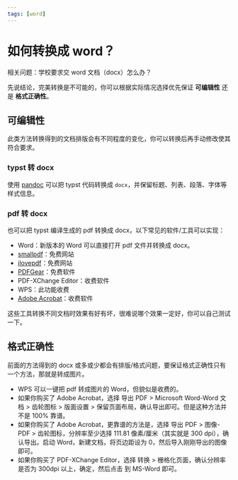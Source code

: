 ```yaml
---
tags: [word]
---
```


# 如何转换成 word？

相关问题：学校要求交 word 文档（docx）怎么办？

先说结论，完美转换是不可能的，你可以根据实际情况选择优先保证 **可编辑性** 还是 **格式正确性**。

## 可编辑性

此类方法转换得到的文档排版会有不同程度的变化，你可以转换后再手动修改使其符合要求。

### typst 转 docx

使用 [pandoc](https://pandoc.org/) 可以把 typst 代码转换成 `docx`，并保留标题、列表、段落、字体等样式信息。

### pdf 转 docx

也可以把 typst 编译生成的 pdf 转换成 docx，以下常见的软件/工具可以实现：

- Word：新版本的 Word 可以直接打开 pdf 文件并转换成 docx。
- [smallpdf](https://smallpdf.com/)：免费网站
- [ilovepdf](https://www.ilovepdf.com/)：免费网站
- [PDFGear](https://www.pdfgear.com/)：免费软件
- PDF-XChange Editor：收费软件
- WPS：此功能收费
- [Adobe Acrobat](https://www.adobe.com/acrobat.html)：收费软件

这些工具转换不同文档时效果有好有坏，很难说哪个效果一定好，你可以自己测试一下。

## 格式正确性

前面的方法得到的 docx 或多或少都会有排版/格式问题，要保证格式正确性只有一个方法，那就是转成图片。

- WPS 可以一键把 pdf 转成图片的 Word，但貌似是收费的。
- 如果你购买了 Adobe Acrobat，选择 导出 PDF > Microsoft Word-Word 文档 > 齿轮图标 > 版面设置 > 保留页面布局，确认导出即可。但是这种方法并不是 100% 靠谱。
- 如果你购买了 Adobe Acrobat，更靠谱的方法是，选择 导出 PDF > 图像-PDF > 齿轮图标，分辨率至少选择 111.81 像素/厘米（其实就是 300 dpi），确认导出。启动 Word，新建文档，将页边距设为 0，然后导入刚刚导出的图像即可。
- 如果你购买了 PDF-XChange Editor，选择 转换 > 栅格化页面，确认分辨率是否为 300dpi 以上，确定，然后点击 到 MS-Word 即可。
